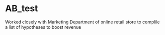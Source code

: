 # AB_test
Worked closely with Marketing Department of online retail store to complile a list of hypotheses to boost revenue
